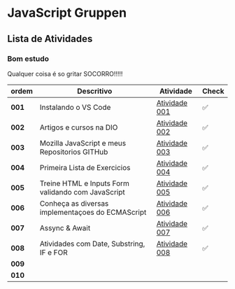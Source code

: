 # JavaScript Gruppen

## Lista de Atividades

### Bom estudo

Qualquer coisa é so gritar SOCORRO!!!!!

| ordem |  Descritivo | Atividade | Check |
| --- | --- | --- | --- |
| **001** | Instalando o VS Code | [Atividade 001](Atividades/Atividade001/ReadMe.Md) | :white_check_mark:  |
| **002** | Artigos e cursos na DIO | [Atividade 002](Atividades/Atividade002/ReadMe.Md) | :white_check_mark:  |
| **003** | Mozilla JavaScript e meus Repositorios GITHub | [Atividade 003](Atividades/Atividade003/ReadMe.Md) | :white_check_mark:  |
| **004** | Primeira Lista de Exercicios | [Atividade 004](Atividades/Atividade004/ReadMe.Md) | :white_check_mark:  |
| **005** | Treine HTML e Inputs Form validando com JavaScript | [Atividade 005](Atividades/Atividade005/ReadMe.Md) | :white_check_mark:  |
| **006** | Conheça as diversas implementaçoes do ECMAScript|   [Atividade 006](Atividades/Atividade006/ReadMe.Md) | :white_check_mark:  |
| **007** | Assync & Await |  [Atividade 007](Atividades/Atividade007/ReadMe.Md) | :white_check_mark:  |
| **008** | Atividades com Date, Substring, IF e FOR |  [Atividade 008](Atividades/Atividade008/ReadMe.Md) | :white_check_mark:  |
| **009** |  |  | |
| **010** |  |  | |
